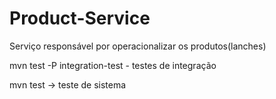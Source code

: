 # Product-Service
Serviço responsável por operacionalizar os produtos(lanches)


mvn test -P integration-test - testes de integração

mvn test -> teste de sistema